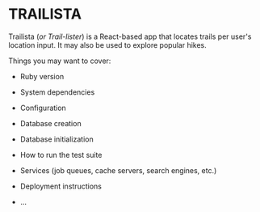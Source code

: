 # TRAILISTA

Trailista (*or Trail-lister*) is a React-based app that locates trails per user's location input. It may also be used to explore popular hikes.

Things you may want to cover:

* Ruby version

* System dependencies

* Configuration

* Database creation

* Database initialization

* How to run the test suite

* Services (job queues, cache servers, search engines, etc.)

* Deployment instructions

* ...
